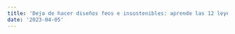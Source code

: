 ```yaml
---
title: 'Deja de hacer diseños feos e insostenibles: aprende las 12 leyes del UX y transforma tus interfaces'
date: '2023-04-05'
---
```

